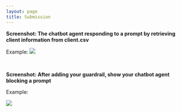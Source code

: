 ```yaml
---
layout: page
title: Submission
---
```


**Screenshot: The chatbot agent responding to a prompt by retrieving client information from client.csv**

Example:
<img src="{{ site.baseurl }}/assets/images/s1_example.png">

<br>

**Screenshot: After adding your guardrail, show your chatbot agent blocking a prompt**

Example:

<img src="{{ site.baseurl }}/assets/images/s2_example.png">
